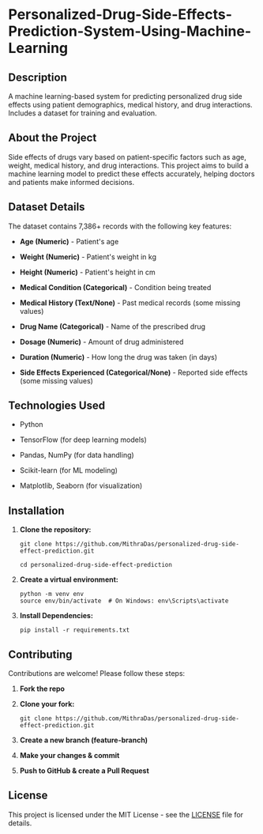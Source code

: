 # Personalized-Drug-Side-Effects-Prediction-System-Using-Machine-Learning

## Description
A machine learning-based system for predicting personalized drug side effects using patient demographics, medical history, and drug interactions. Includes a dataset for training and evaluation.

## About the Project  

Side effects of drugs vary based on patient-specific factors such as age, weight, medical history, and drug interactions. This project aims to build a machine learning model to predict these effects accurately, helping doctors and patients make informed decisions.

## Dataset Details  

The dataset contains 7,386+ records with the following key features:

- **Age (Numeric)** - Patient's age

- **Weight (Numeric)** - Patient's weight in kg

- **Height (Numeric)** - Patient's height in cm

- **Medical Condition (Categorical)** - Condition being treated

- **Medical History (Text/None)** - Past medical records (some missing values)

- **Drug Name (Categorical)** - Name of the prescribed drug

- **Dosage (Numeric)** - Amount of drug administered

- **Duration (Numeric)** - How long the drug was taken (in days)

- **Side Effects Experienced (Categorical/None)** - Reported side effects (some missing values)

## Technologies Used

- Python

- TensorFlow (for deep learning models)

- Pandas, NumPy (for data handling)

- Scikit-learn (for ML modeling)

- Matplotlib, Seaborn (for visualization)

## Installation  

1. **Clone the repository:**  
   ```
   git clone https://github.com/MithraDas/personalized-drug-side-effect-prediction.git
   
   cd personalized-drug-side-effect-prediction
2. **Create a virtual environment:**
   
   ```
   python -m venv env  
   source env/bin/activate  # On Windows: env\Scripts\activate  
3. **Install Dependencies:**
   
   ```
   pip install -r requirements.txt

## Contributing

Contributions are welcome! Please follow these steps:

1. **Fork the repo**

2. **Clone your fork:**
   ```
   git clone https://github.com/MithraDas/personalized-drug-side-effect-prediction.git  

3. **Create a new branch (feature-branch)**

4. **Make your changes & commit**

5. **Push to GitHub & create a Pull Request**

## License

This project is licensed under the MIT License - see the [LICENSE](LICENSE) file for details.

   


